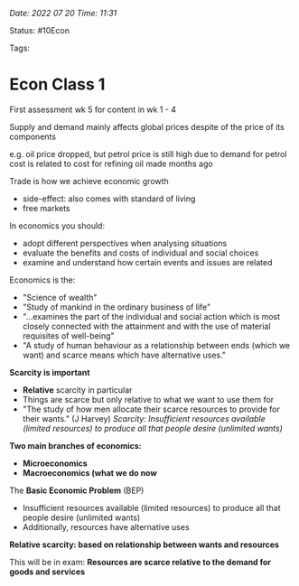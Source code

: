 *Date: 2022 07 20 Time: 11:31*

Status: #10Econ

Tags:

# Econ Class 1

First assessment wk 5 for content in wk 1 - 4

Supply and demand mainly affects global prices despite of the price of its components

e.g. oil price dropped, but petrol price is still high
	due to demand for petrol
	cost is related to cost for refining oil made months ago

Trade is how we achieve economic growth
- side-effect: also comes with standard of living
- free markets

In economics you should:
- adopt different perspectives when analysing situations
- evaluate the benefits and costs of individual and social choices
- examine and understand how certain events and issues are related

Economics is the:
- "Science of wealth"
- "Study of mankind in the ordinary business of life"
- "...examines the part of the individual and social action which is most closely connected with the attainment and with the use of material requisites of well-being"
- "A study of human behaviour as a relationship between ends (which we want) and scarce means which have alternative uses."

**Scarcity is important**
- **Relative** scarcity in particular
- Things are scarce but only relative to what we want to use them for
- "The study of how men allocate their scarce resources to provide for their wants." (J Harvey)
*Scarcity: Insufficient resources available (limited resources) to produce all that people desire (unlimited wants)*

**Two main branches of economics:**
- **Microeconomics**
- **Macroeconomics (what we do now**

The **Basic Economic Problem** (BEP) 
- Insufficient resources available (limited resources) to produce all that people desire (unlimited wants)
- Additionally, resources have alternative uses

**Relative scarcity: based on relationship between wants and resources**

This will be in exam: **Resources are scarce relative to the demand for goods and services**






